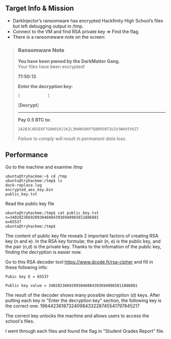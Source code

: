 ## Target Info & Mission
- DarkInjector’s ransomware has encrypted Hackfinity High School’s files but left debugging output in /tmp.
- Connect to the VM and find RSA private key => Find the flag.
- There is a ransomeware note on the screen:


> ### Ransomware Note
> **You have been pwned by the DarkMatter Gang.**  
> Your files have been encrypted!
>
> **71:50:13**
>
> **Enter the decryption key:**  
> ```
> [            ]
> ```
> [**Decrypt**]
>
> ---
>
> **Pay 0.5 BTC to:**  
> ```
> 1A2B3C4D5E6F7G8H9I0J1K2L3M4N5O6P7Q8R9S0T1U2V3W4X5Y6Z7
> ```
>
> *Failure to comply will result in permanent data loss.*


## Performance

Go to the machine and examine /tmp

    ubuntu@tryhackme:~$ cd /tmp
    ubuntu@tryhackme:/tmp$ ls
    dock-replace.log
    encrypted_aes_key.bin
    public_key.txt

Read the public key file

    ubuntu@tryhackme:/tmp$ cat public_key.txt
    n=340282366920938460843936948965011886881
    e=65537
    ubuntu@tryhackme:/tmp$

The content of public key file reveals 2 important factors of creating RSA key (n and e). In the RSA key formular, the pair (n, e) is the public key, and the pair (n,d) is the private key. Thanks to the infomation of the public key, finding the decryption is easier now.

Go to this RSA decoder tool https://www.dcode.fr/rsa-cipher and fill in these following info:

    Pubic key E = 65537
    
    Public key value = 340282366920938460843936948965011886881

The result of the decoder shows many possible decryption (d) keys. After putting each key in "Enter the decryption key" section, the following key is the correct one: 19644236187324098433228745541797845217


The correct key unlocks the machine and allows users to access the school's files. 

I went through each files and found the flag in "Student Grades Report" file.



